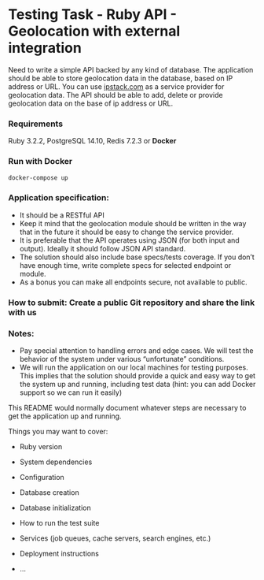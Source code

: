 # Testing Task - Ruby API - Geolocation with external integration

Need to write a simple API backed by any kind of database. The application should be able to store geolocation data in the database, based on IP address or URL. You can use [ipstack.com](https://ipstack.com/) as a service provider for geolocation data. The API should be able to add, delete or provide geolocation data on the base of ip address or URL.

### Requirements

Ruby 3.2.2, PostgreSQL 14.10, Redis 7.2.3 or **Docker**

### Run with Docker

```bash
docker-compose up
```

### Application specification:

- It should be a RESTful API
- Keep it mind that the geolocation module should be written in the way that in the future it should be easy to change the service provider.
- It is preferable that the API operates using JSON (for both input and output). Ideally it should follow JSON API standard.
- The solution should also include base specs/tests coverage. If you don’t have enough time, write complete specs for selected endpoint or module.
- As a bonus you can make all endpoints secure, not available to public.

### How to submit: Create a public Git repository and share the link with us

### Notes:

- Pay special attention to handling errors and edge cases. We will test the behavior of the system under various “unfortunate” conditions.
- We will run the application on our local machines for testing purposes. This implies that the solution should provide a quick and easy way to get the system up and running, including test data (hint: you can add Docker support so we can run it easily)

This README would normally document whatever steps are necessary to get the
application up and running.

Things you may want to cover:

- Ruby version

- System dependencies

- Configuration

- Database creation

- Database initialization

- How to run the test suite

- Services (job queues, cache servers, search engines, etc.)

- Deployment instructions

- ...

